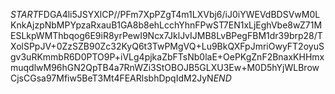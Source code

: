 $START$FDGA4li5JSYXlCP//PFm7XpPZgT4m1LXVbj6/iJ0iYWEVdBDSVwM0LKnkAjzpNbMPYpzaRxauB1GA8b8ehLcchYhnFPwST7EN1xLjEghVbe8wZ71MESLkpWMThbqog6E9iR8yrPewI9Ncx7JklJvIJMB8LvBPegFBM1dr39brp28/TXolSPpJV+0ZzSZB90Zc32KyQ6t3TwPMgVQ+Lu9BkQXFpJmriOwyFT2oyuSgv3uRKmmbR6D0PTO9P+iVLg4pjkaZbFTsNb0laE+OePKgZnF2BnaxKHHmxmuqdlwM96hGN2QpTB4a7RnWZi3StOBOJB5GLXU3Ew+M0D5hYjWLBrowCjsCGsa97Mfiw5BeT3Mt4FEARlsbhDpqIdM2JyN$END$